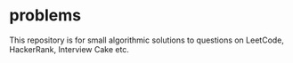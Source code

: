 # problems
This repository is for small algorithmic solutions to questions on LeetCode, HackerRank, Interview Cake etc.